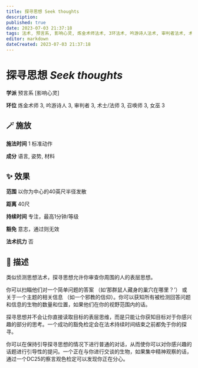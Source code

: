 ```yaml
---
title: 探寻思想 Seek thoughts
description: 
published: true
date: 2023-07-03 21:37:18
tags: 法术, 预言系, 影响心灵, 炼金术师法术, 3环法术, 吟游诗人法术, 审判者法术, 术士/法师法术, 召唤师法术, 女巫法术
editor: markdown
dateCreated: 2023-07-03 21:37:18
---
```


# **探寻思想** *Seek thoughts*

**学派** 预言系 \[影响心灵\] 

**环位** 炼金术师 3, 吟游诗人 3, 审判者 3, 术士/法师 3, 召唤师 3, 女巫 3

## 🪄 施放

**施法时间** 1 标准动作

**成分** 语言, 姿势, 材料

## ✨ 效果  

**范围** 以你为中心的40英尺半径发散

**距离** 40尺  

**持续时间** 专注，最高1分钟/等级 

**豁免** 意志，通过则无效

**法术抗力** 否

## 📖 描述

类似侦测思想法术，探寻思想允许你审查你周围的人的表层思想。

你可以扫瞄他们对一个简单问题的答案 （如‘那群鼠人藏身的巢穴在哪里？’） 或关于一个主题的相关信息 （如一个邪教的信仰）。你可以获知所有被检测回答问题和信息的生物的数量和位置，如果他们在你的视野范围内的话。

探寻思想并不会让你直接读取目标的表层思维，而是只能让你获知目标对于你感兴趣的部分的思考。一个成功的豁免检定会在法术持续时间结束之前都免于你的探寻。

你可以在保持引导探寻思想的情况下进行普通的对话，从而使你可以对你感兴趣的话题进行引导性的提问。一个正在与你进行交谈的生物，如果集中精神观察的话，通过一个DC25的察言观色检定可以发现你正在分心。
    